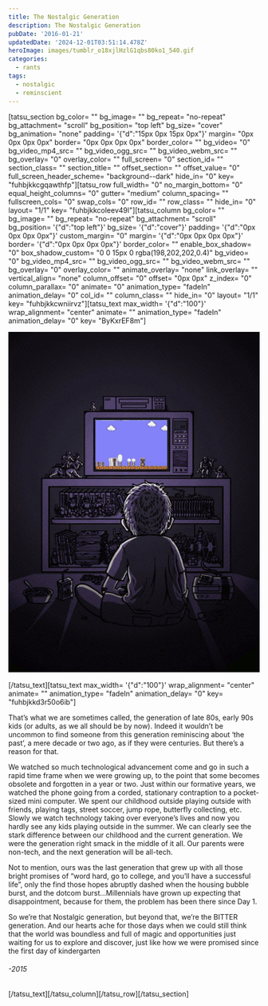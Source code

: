 ```yaml
---
title: The Nostalgic Generation
description: The Nostalgic Generation
pubDate: '2016-01-21'
updatedDate: '2024-12-01T03:51:14.478Z'
heroImage: images/tumblr_o18xjlHzlG1qbs80ko1_540.gif
categories:
  - rants
tags:
  - nostalgic
  - reminscient
---
```


\[tatsu\_section bg\_color= "" bg\_image= "" bg\_repeat= "no-repeat" bg\_attachment= "scroll" bg\_position= "top left" bg\_size= "cover" bg\_animation= "none" padding= '{"d":"15px 0px 15px 0px"}' margin= "0px 0px 0px 0px" border= "0px 0px 0px 0px" border\_color= "" bg\_video= "0" bg\_video\_mp4\_src= "" bg\_video\_ogg\_src= "" bg\_video\_webm\_src= "" bg\_overlay= "0" overlay\_color= "" full\_screen= "0" section\_id= "" section\_class= "" section\_title= "" offset\_section= "" offset\_value= "0" full\_screen\_header\_scheme= "background--dark" hide\_in= "0" key= "fuhbjkkcgqawthfp"\]\[tatsu\_row full\_width= "0" no\_margin\_bottom= "0" equal\_height\_columns= "0" gutter= "medium" column\_spacing= "" fullscreen\_cols= "0" swap\_cols= "0" row\_id= "" row\_class= "" hide\_in= "0" layout= "1/1" key= "fuhbjkkcoleev49l"\]\[tatsu\_column bg\_color= "" bg\_image= "" bg\_repeat= "no-repeat" bg\_attachment= "scroll" bg\_position= '{"d":"top left"}' bg\_size= '{"d":"cover"}' padding= '{"d":"0px 0px 0px 0px"}' custom\_margin= "0" margin= '{"d":"0px 0px 0px 0px"}' border= '{"d":"0px 0px 0px 0px"}' border\_color= "" enable\_box\_shadow= "0" box\_shadow\_custom= "0 0 15px 0 rgba(198,202,202,0.4)" bg\_video= "0" bg\_video\_mp4\_src= "" bg\_video\_ogg\_src= "" bg\_video\_webm\_src= "" bg\_overlay= "0" overlay\_color= "" animate\_overlay= "none" link\_overlay= "" vertical\_align= "none" column\_offset= "0" offset= "0px 0px" z\_index= "0" column\_parallax= "0" animate= "0" animation\_type= "fadeIn" animation\_delay= "0" col\_id= "" column\_class= "" hide\_in= "0" layout= "1/1" key= "fuhbjkkcwniirvz"\]\[tatsu\_text max\_width= '{"d":"100"}' wrap\_alignment= "center" animate= "" animation\_type= "fadeIn" animation\_delay= "0" key= "ByKxrEF8m"\]

![](images/tumblr_o18xjlHzlG1qbs80ko1_540.gif)

\[/tatsu\_text\]\[tatsu\_text max\_width= '{"d":"100"}' wrap\_alignment= "center" animate= "" animation\_type= "fadeIn" animation\_delay= "0" key= "fuhbjkkd3r50o6ib"\]

That’s what we are sometimes called, the generation of late 80s, early 90s kids (or adults, as we all should be by now). Indeed it wouldn’t be uncommon to find someone from this generation reminiscing about ‘the past’, a mere decade or two ago, as if they were centuries. But there’s a reason for that.

<!--more-->

We watched so much technological advancement come and go in such a rapid time frame when we were growing up, to the point that some becomes obsolete and forgotten in a year or two. Just within our formative years, we watched the phone going from a corded, stationary contraption to a pocket-sized mini computer. We spent our childhood outside playing outside with friends, playing tags, street soccer, jump rope, butterfly collecting, etc. Slowly we watch technology taking over everyone’s lives and now you hardly see any kids playing outside in the summer. We can clearly see the stark difference between our childhood and the current generation. We were the generation right smack in the middle of it all. Our parents were non-tech, and the next generation will be all-tech.

Not to mention, ours was the last generation that grew up with all those bright promises of “word hard, go to college, and you’ll have a successful life”, only the find those hopes abruptly dashed when the housing bubble burst, and the dotcom burst…Millennials have grown up expecting that disappointment, because for them, the problem has been there since Day 1.

So we’re that Nostalgic generation, but beyond that, we’re the BITTER generation. And our hearts ache for those days when we could still think that the world was boundless and full of magic and opportunities just waiting for us to explore and discover, just like how we were promised since the first day of kindergarten

###### \-2015

\[/tatsu\_text\]\[/tatsu\_column\]\[/tatsu\_row\]\[/tatsu\_section\]
